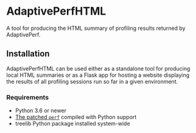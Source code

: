 # AdaptivePerfHTML
A tool for producing the HTML summary of profiling results returned by AdaptivePerf.

## Installation
AdaptivePerfHTML can be used either as a standalone tool for producing local HTML summaries or as a Flask app for hosting a website displaying the results of all profiling sessions run so far in a given environment.

### Requirements
* Python 3.6 or newer
* [The patched ```perf```](https://gitlab.cern.ch/syclops/linux/-/tree/master/tools/perf) compiled with Python support
* treelib Python package installed system-wide
